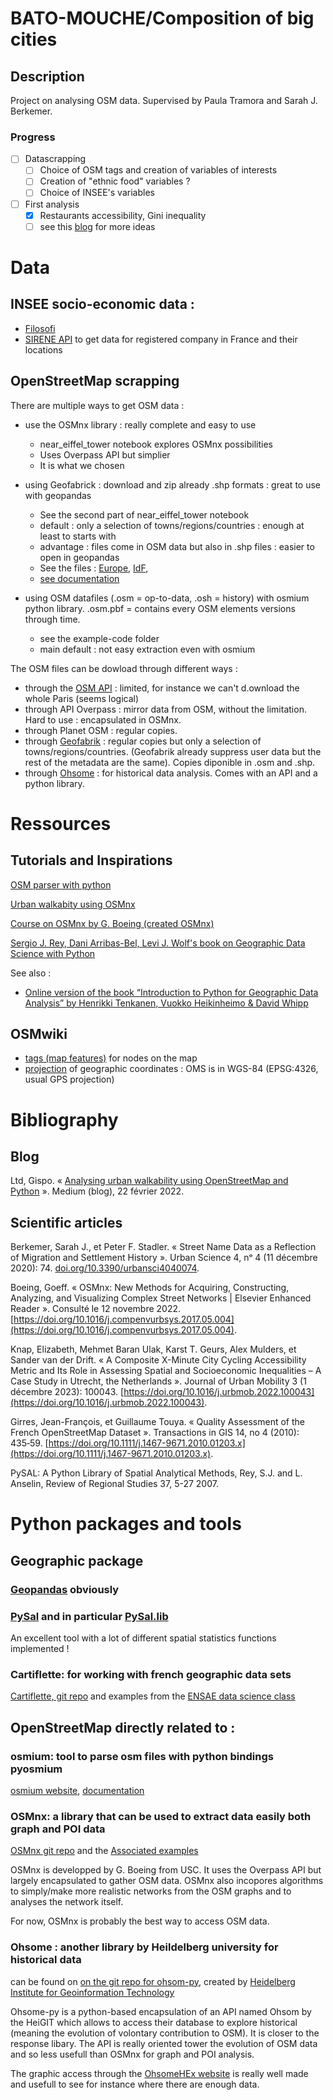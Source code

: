# BATO-MOUCHE/Composition of big cities

## Description

Project on analysing OSM data. Supervised by Paula Tramora and Sarah J. Berkemer.

### Progress

- [ ] Datascrapping
  - [ ] Choice of OSM tags and creation of variables of interests
  - [ ] Creation of "ethnic food" variables ?
  - [ ] Choice of INSEE's variables
- [ ] First analysis
  - [X] Restaurants accessibility, Gini inequality
  - [ ] see this [blog](https://geographicdata.science/book/notebooks/09_spatial_inequality.html) for more ideas
# Data

## INSEE socio-economic data : 
- [Filosofi](https://www.insee.fr/fr/statistiques/4176290?sommaire=4176305#consulter)
- [SIRENE API](https://api.insee.fr/catalogue/site/themes/wso2/subthemes/insee/pages/item-info.jag?name=Sirene&version=V3&provider=insee) to get data for registered company in France and their locations

## OpenStreetMap scrapping

There are multiple ways to get OSM data :

- use the OSMnx library : really complete and easy to use
  - near_eiffel_tower notebook explores OSMnx possibilities
  - Uses Overpass API but simplier
  - It is what we chosen

- using Geofabrick : download and zip already .shp formats : great to use with geopandas
  - See the second part of near_eiffel_tower notebook
  - default : only a selection of towns/regions/countries : enough at least to starts with
  - advantage : files come in OSM data but also in .shp files : easier to open in geopandas
  - See the files : 
[Europe](https://osm-internal.download.geofabrik.de/europe.html),
[IdF](https://download.geofabrik.de/europe/france/ile-de-france.html),
  - [see documentation](https://download.geofabrik.de/osm-data-in-gis-formats-free.pdf)

- using OSM datafiles (.osm = op-to-data, .osh = history) with osmium python library. .osm.pbf = contains every OSM elements versions through time.
  - see the example-code folder
  - main default : not easy extraction even with osmium

The OSM files can be dowload through different ways :

- through the [OSM API](https://www.openstreetmap.org/export) : limited, for instance we can't d.ownload the whole Paris (seems logical)
- through API Overpass : mirror data from OSM, without the limitation. Hard to use : encapsulated in OSMnx.
- through Planet OSM : regular copies.
- through [Geofabrik](https://www.geofabrik.de) : regular copies but only a selection of towns/regions/countries. (Geofabrik already suppress user data but the rest of the metadata are the same). Copies diponible in .osm and .shp.
- through [Ohsome](https://hex.ohsome.org/) : for historical data analysis. Comes with an API and a python library.

# Ressources

## Tutorials and Inspirations

[OSM parser with python](https://oslandia.com/en/2017/07/03/openstreetmap-data-analysis-how-to-parse-the-data-with-python/)

[Urban walkabity using OSMnx](https://gispofinland.medium.com/analysing-urban-walkability-using-openstreetmap-and-python-33815d045204)

[Course on OSMnx by G. Boeing (created OSMnx)](https://github.com/LeoMaurice/osmnx-examples)

[Sergio J. Rey, Dani Arribas-Bel, Levi J. Wolf's book on Geographic Data Science with Python](https://geographicdata.science/book/intro.html)

See also :

- [Online version of the book “Introduction to Python for Geographic Data Analysis” by Henrikki Tenkanen, Vuokko Heikinheimo & David Whipp](https://pythongis.org/)


## OSMwiki

- [tags (map features)](https://wiki.openstreetmap.org/wiki/Map_features) for nodes on the map
- [projection](https://wiki.openstreetmap.org/wiki/Projection) of geographic coordinates : OMS is in WGS-84 (EPSG:4326, usual GPS projection)

# Bibliography

## Blog

Ltd, Gispo. « [Analysing urban walkability using OpenStreetMap and Python](https://gispofinland.medium.com/analysing-urban-walkability-using-openstreetmap-and-python-33815d045204) ». Medium (blog), 22 février 2022.

## Scientific articles

Berkemer, Sarah J., et Peter F. Stadler. « Street Name Data as a Reflection of Migration and Settlement History ». Urban Science 4, nᵒ 4 (11 décembre 2020): 74. [doi.org/10.3390/urbansci4040074](https://doi.org/10.3390/urbansci4040074).

Boeing, Goeff. « OSMnx: New Methods for Acquiring, Constructing, Analyzing, and Visualizing Complex Street Networks | Elsevier Enhanced Reader ». Consulté le 12 novembre 2022. [https://doi.org/10.1016/j.compenvurbsys.2017.05.004](https://doi.org/10.1016/j.compenvurbsys.2017.05.004).

Knap, Elizabeth, Mehmet Baran Ulak, Karst T. Geurs, Alex Mulders, et Sander van der Drift. « A Composite X-Minute City Cycling Accessibility Metric and Its Role in Assessing Spatial and Socioeconomic Inequalities – A Case Study in Utrecht, the Netherlands ». Journal of Urban Mobility 3 (1 décembre 2023): 100043. [https://doi.org/10.1016/j.urbmob.2022.100043](https://doi.org/10.1016/j.urbmob.2022.100043).

Girres, Jean-François, et Guillaume Touya. « Quality Assessment of the French OpenStreetMap Dataset ». Transactions in GIS 14, no 4 (2010): 435‑59. [https://doi.org/10.1111/j.1467-9671.2010.01203.x](https://doi.org/10.1111/j.1467-9671.2010.01203.x).

PySAL: A Python Library of Spatial Analytical Methods, Rey, S.J. and L. Anselin, Review of Regional Studies 37, 5-27 2007.

# Python packages and tools

## Geographic package

### [Geopandas](https://geopandas.org/en/stable/) obviously

### [PySal](https://pysal.org/) and in particular [PySal.lib](https://pysal.org/libpysal/)

An excellent tool with a lot of different spatial statistics functions implemented !

### Cartiflette: for working with french geographic data sets

[Cartiflette, git repo](https://github.com/InseeFrLab/cartiflette)
and examples from the [ENSAE data science class](https://pythonds.linogaliana.fr/geopandas/)

## OpenStreetMap directly related to :

### osmium: tool to parse osm files with python bindings pyosmium

[osmium website](https://osmcode.org/osmium-tool/), [documentation](https://osmcode.org/osmium-tool/manual.html)

### OSMnx: a library that can be used to extract data easily both graph and POI data

[OSMnx git repo](https://github.com/gboeing/osmnx)
and the [Associated examples](https://github.com/LeoMaurice/osmnx-examples)

OSMnx is developped by G. Boeing from USC. It uses the Overpass API but largely encapsulated to gather OSM data. OSMnx also incopores algorithms to simply/make more realistic networks from the OSM graphs and to analyses the network itself.

For now, OSMnx is probably the best way to access OSM data.

### Ohsome : another library by Heildelberg university for historical data

can be found on [on the git repo for ohsom-py](https://github.com/GIScience/ohsome-py), created by [Heidelberg Institute for Geoinformation Technology](https://heigit.org/big-spatial-data-analytics-en/)

Ohsome-py is a python-based encapsulation of an API named Ohsom by the HeiGIT which allows to access their database to explore historical (meaning the evolution of volontary contribution to OSM). It is closer to the response libary. The API is really oriented tower the evolution of OSM data and so less usefull than OSMnx for graph and POI analysis.

The graphic access through the [OhsomeHEx website](https://hex.ohsome.org/) is really well made and usefull to see for instance where there are enough data.



